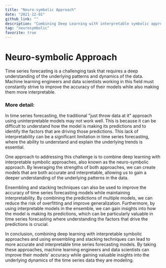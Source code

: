 ```yaml
---
title: "Neuro-symbolic Approach"
date: "2021-12-01"
github_link: ""
description: "Combining Deep Learning with interpretable symbolic approaches."
tag: "neurosymbolic"
favorite: true
---
```


# Neuro-symbolic Approach

Time series forecasting is a challenging task that requires a deep understanding of the underlying patterns and dynamics of the data. Machine learning engineers and data scientists working in this field must constantly strive to improve the accuracy of their models while also making them more interpretable.

### More detail:

In time series forecasting, the traditional "just throw data at it" approach using uninterpretable models may not work well. This is because it can be difficult to understand how the model is making its predictions and to identify the factors that are driving those predictions. This lack of interpretability can be a significant limitation in time series forecasting, where the ability to understand and explain the underlying trends is essential.

One approach to addressing this challenge is to combine deep learning with interpretable symbolic approaches, also known as the neuro-symbolic approach. By leveraging the strengths of both approaches, we can create models that are both accurate and interpretable, allowing us to gain a deeper understanding of the underlying patterns in the data.

Ensembling and stacking techniques can also be used to improve the accuracy of time series forecasting models while maintaining interpretability. By combining the predictions of multiple models, we can reduce the risk of overfitting and improve generalization. Furthermore, by using interpretable models in the ensemble, we can gain insights into how the model is making its predictions, which can be particularly valuable in time series forecasting where understanding the factors that drive the predictions is crucial.

In conclusion, combining deep learning with interpretable symbolic approaches and using ensembling and stacking techniques can lead to more accurate and interpretable time series forecasting models. By taking these approaches, machine learning engineers and data scientists can improve their models' accuracy while gaining valuable insights into the underlying dynamics of the time series data they are modeling.